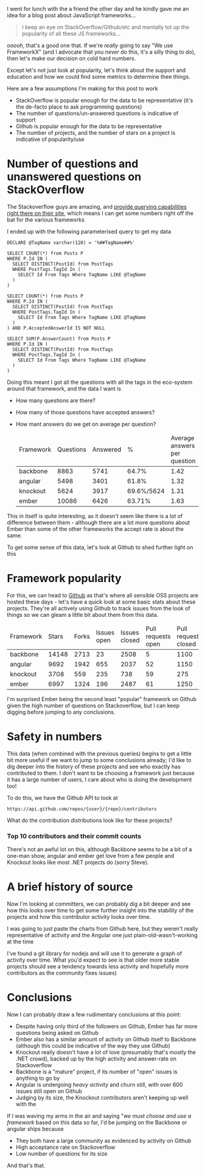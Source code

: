 I went for lunch with the a friend the other day and he kindly gave me an idea for a blog post about JavaScript frameworks...
  
  <blockquote>
    I keep an eye on StackOverflow/Github/etc and mentally tot up the popularity of all these JS frameworks...
  </blockquote>

*ooooh*, that's a good one that. If we're *really* going to say "We use FrameworkX" (and I advocate that you *never* do this, it's a silly thing to do), then let's make our decision on cold hard numbers.

Except let's not just look at popularity, let's think about the support and education and how we could find some metrics to determine thee things.

Here are a few assumptions I'm making for this post to work

- StackOverflow is popular enough for the data to be representative (it's the de-facto place to ask programming questions)
- The number of questions/un-answered questions is indicative of support
- Github is popular enough for the data to be representative
- The number of projects, and the number of stars on a project is indicative of popularity/use

# Number of questions and unanswered questions on StackOverflow

The Stackoverflow guys are amazing, and [provide querying capabilities right there on their site](http://data.stackexchange.com/stackoverflow/queries), which means I can get some numbers right off the bat for the various frameworks

I ended up with the following parameterised query to get my data

    DECLARE @TagName varchar(128) = '%##TagName##%'

    SELECT COUNT(*) from Posts P
    WHERE P.Id IN (
      SELECT DISTINCT(PostId) from PostTags 
      WHERE PostTags.TagId In (
        SELECT Id From Tags Where TagName LIKE @TagName
      )
    )

    SELECT COUNT(*) from Posts P
    WHERE P.Id IN (
      SELECT DISTINCT(PostId) from PostTags 
      WHERE PostTags.TagId In (
        SELECT Id From Tags Where TagName LIKE @TagName
      )
    ) AND P.AcceptedAnswerId IS NOT NULL

    SELECT SUM(P.AnswerCount) from Posts P
    WHERE P.Id IN (
      SELECT DISTINCT(PostId) from PostTags 
      WHERE PostTags.TagId In (
        SELECT Id From Tags Where TagName LIKE @TagName
      )
    )

Doing this meant I got all the questions with all the tags in the eco-system around that framework, and the data I want is

- How many questions are there?
- How many of those questions have accepted answers?
- How mant answers do we get on average per question?

  <table>
    <thead>
      <tr>
        <td>Framework</td><td>Questions</td><td>Answered</td><td>%</td><td>Average answers per question</td>
      </tr>
    </thead>
      <tr><td>backbone</td><td>8863</td><td>5741</td><td>64.7%</td><td>1.42</td></tr>
      <tr><td>angular</td><td>5498</td><td>3401</td><td>61.8%</td><td>1.32</td></tr>
      <tr><td>knockout</td><td>5624</td><td>3917</td><td>69.6%/5624</td><td>1.31</td></tr>
      <tr><td>ember</td><td>10086</td><td>6426</td><td>63.71%</td><td>1.63</td></tr>
  </table>

This in itself is quite interesting, as it doesn't seem like there is a lot of difference between them - although there are a lot more questions about Ember than some of the other frameworks the accept rate is about the same.

To get some sense of this data, let's look at Github to shed further light on this

# Framework popularity

For this, we can head to [Github](http://github.com) as that's where all sensible OSS projects are hosted these days - let's have a quick look at some basic stats about these projects. They're all actively using Github to track issues from the look of things so we can gleam a little bit about them from this data.


  <table>
    <thead>
      <tr>
        <td>Framework</td>  <td>Stars</td> <td>Forks</td>  <td>Issues open</td>  <td>Issues closed</td>  <td>Pull requests open</td>   <td>Pull requests closed</td>
      </tr>
    </thead>
      <tr><td>backbone</td> <td>14148</td> <td>2713</td>  <td>23</td>             <td>2508</td>          <td>5</td>                    <td>1100</td>          </tr>
      <tr><td>angular</td>  <td>9692</td>  <td>1942</td>  <td>655</td>            <td>2037</td>          <td>52</td>                   <td>1150</td>          </tr>
      <tr><td>knockout</td> <td>3708</td>  <td>559</td>   <td>235</td>            <td>738</td>           <td>59</td>                   <td>275</td>           </tr> 
      <tr><td>ember</td>    <td>6997</td>  <td>1324</td>  <td>196</td>            <td>2487</td>          <td>61</td>                   <td>1250</td>          </tr>
  </table>


I'm surprised Ember being the second least "popular" framework on Github given the high number of questions on Stackoverflow, but I can keep digging before jumping to any conclusions.

# Safety in numbers

This data (when combined with the previous queries) begins to get a little bit more useful if we want to jump to some conclusions already; I'd like to dig deeper into the history of these projects and see who exactly has contributed to them. I don't want to be choosing a framework just because it has a large number of users, I care about who is doing the development too!

To do this, we have the Github API to look at 

    https://api.github.com/repos/{user}/{repo}/contributors

What do the contribution distributions look like for these projects?

### Top 10 contributors and their commit counts

  <div id="contribution-graph">

  </div>


There's not an awful lot on this, although Backbone seems to be a bit of a one-man show, angular and ember get love from a few people and Knockout looks like most .NET projects do (sorry Steve).

# A brief history of source

Now I'm looking at committers, we can probably dig a bit deeper and see how this looks over time to get some further insight into the stability of the projects and how this contributor activity looks over time.

I was going to just paste the charts from Github here, but they weren't really representative of activity and the Angular one just plain-old-wasn't-working at the time

I've found a git library for nodejs and will use it to generate a graph of activity over time. What you'd expect to see is that older more stable projects should see a tendency towards less activity and hopefully more contributors as the community fixes issues)


  <div id="contribution-over-time">

  </div>

# Conclusions

Now I can probably draw a few rudimentary conclusions at this point:

- Despite having only third of the followers on Github, Ember has far more questions being asked on Github
- Ember also has a similar amount of activity on Github itself to Backbone (although this could be indicative of the way they use Github)
- Knockout really doesn't have a lot of love (presumably that's mostly the .NET crowd), backed up by the high activity and answer-rate on Stackoverflow
- Backbone is a "mature" project, if its number of "open" issues is anything to go by
- Angular is undergoing *heavy activity* and churn still, with over 600 issues still open on Github
- Judging by its size, the Knockout contributors aren't keeping up well with the 
 
If I was waving my arms in the air and saying "*we must choose and use a framework* based on this data so far, I'd be jumping on the Backbone or angular ships because

- They both have a large community as evidenced by activity on Github
- High acceptance rate on Stackoverflow
- Low number of questions for its size
 

And that's that.

<script type="text/javascript" src="/d3.v2.js"> </script>

<script type="text/javascript">
  d3.json("/mvvmfw/angular.js.json", function(angular) {
    d3.json("/mvvmfw/knockout.json", function(knockout) {
      d3.json("/mvvmfw/ember.js.json", function(ember) {
        d3.json("/mvvmfw/backbone.json", function(backbone) {
          generateGraph({
            angular: angular,
            knockout: knockout,
            ember: ember,
            backbone: backbone
          })
        })
      })
    })
  })

  function generateGraph(data) {
    var svg = d3.select('#contribution-over-time')
                .append("svg")
                .attr("width", 800)
                .attr("height", 480)

      var maxx = 0, maxy = 0
      for(var fw in data) {
        var fwdata = data[fw]
        for(var i in fwdata) {
          maxx = Math.max(maxx, fwdata[i].month * fwdata[i].year)
          maxy = Math.max(maxy, fwdata[i].count)
        }
      }
      var scalex = d3.scale.linear()
      .domain([0, maxx])
      .range([100, 700]);

      var scaley = d3.scale.linear()
      .domain([0, maxy])
      .range([100, 340])

      
    function addCircle(language, colour, y) {
      var langaugeData = data[language]

      svg.selectAll('.' + language)
          .data(langaugeData)
         .enter()
         .append('circle')
         .attr("cx", function(d) { return scalex(d.month * d.year)})
         .attr("cy", function(d) { return scaley(d.count)})
         .attr("r", function(d) { return d.count})
         .style("fill", colour)
         .style("opacity", "0.5")
    }
        
    addCircle('backbone', "blue")
    addCircle('knockout', "red")
    addCircle('ember', "green")
    addCircle('angular', "black")

  }

</script>

<script type="text/javascript">

d3.json("/mvvmfw/contribution.json", function(data) {

  var svg = d3.select("#contribution-graph").append("svg")
  .attr("width", 800)
  .attr("height", 480)

  var maxx = 0, maxy = 0
  for(var fw in data) {
    var fwdata = data[fw]
    for(var i in fwdata) {
      maxx = Math.max(maxx, fwdata[i].x)
      maxy = Math.max(maxy, fwdata[i].y)
    }
  }


  var scalex = d3.scale.linear()
  .domain([0, maxx])
  .range([100, 700]);

  var scaley = d3.scale.linear()
  .domain([0, maxy])
  .range([100, 340])

  var line = d3.svg.line()
              .interpolate('basis')
              .x(function(d) { return scalex(d.x)})
              .y(function(d) { return 480 - scaley(d.y)})

  svg.append("text")
    .attr("x", 25)
    .attr("y", 50)
    .style("font-weight", "bolder")
    .text("Commits")

  svg.append("text")
    .attr("x", 25)
    .attr("y", 450)
    .style("font-weight", "bolder")
    .text("Commiter #")

  svg.append("text")
    .attr("x", 25)
    .attr("y", 140)
    .text(maxy)

  svg.append("text")
    .attr("x", 25)
    .attr("y", 380)
    .text(0)

  svg.selectAll(".labelx")
    .data([1,2,3,4,5,6,7,8,9,10])
    .enter()
    .append("text")
    .attr("class", "labelx")
    .text(function(d) { return '#' + d })
    .attr("y", 450)
    .attr("x", function(d) { return scalex(d) })

  var legendLine = d3.svg.line()
                    .x(function(d) { return d.x })
                    .y(function(d) { return d.y })


  function addLine(language, colour, y) {
    var langaugeData = data[language]

    svg.append("path")
      .attr("class", language)
      .attr("d", line(langaugeData))
      .attr("stroke",colour)
      .attr("stroke-width", 5)
      .attr("fill", "none")

    svg.append("path")
      .attr("d", legendLine([{x:400, y: y},{x:500, y: y}]))
      .attr("stroke", colour)
      .attr("stroke-width", 5)

    svg.append("text")
    .attr("x", 520)
    .attr("y", y)
    .text(language)

  }
      
  addLine('backbone', "blue", 50)
  addLine('knockout', "red", 100)
  addLine('ember', "green", 150)
  addLine('angular', "black", 200)

})


</script>



